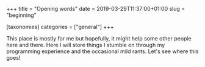 +++
title = "Opening words"
date = 2019-03-29T11:37:00+01:00
slug = "beginning"

[taxonomies]
categories = ["general"]
+++

This place is mostly for me but hopefully, it might help some other people here and there. Here I will store things I stumble on through my programming experience and the occasional mild rants.
Let's see where this goes!